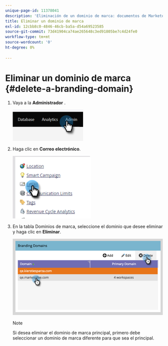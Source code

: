```yaml
---
unique-page-id: 11378041
description: 'Eliminación de un dominio de marca: documentos de Marketo: documentación del producto'
title: Eliminar un dominio de marca
exl-id: 12cbb8c0-4846-46cb-ba5a-d54a69523585
source-git-commit: 73d41904ca74ae265648c3ed91805be7c4d24fe0
workflow-type: tm+mt
source-wordcount: '0'
ht-degree: 0%

---
```


# Eliminar un dominio de marca {#delete-a-branding-domain}

1. Vaya a la **Administrador** .

   ![](assets/delete-a-branding-domain-1.png)

1. Haga clic en **Correo electrónico**.

   ![](assets/delete-a-branding-domain-2.png)

1. En la tabla Dominios de marca, seleccione el dominio que desee eliminar y haga clic en **Eliminar**.

   ![](assets/delete-a-branding-domain-3.png)

   >[!NOTE]
   >
   >Si desea eliminar el dominio de marca principal, primero debe seleccionar un dominio de marca diferente para que sea el principal.
